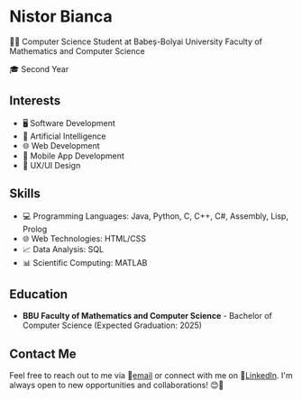 # Nistor Bianca

👩‍💻 Computer Science Student at Babeș-Bolyai University Faculty of Mathematics and Computer Science

🎓 Second Year

## Interests

- 🖥️ Software Development
- 🤖 Artificial Intelligence
- 🌐 Web Development
- 📱 Mobile App Development
- 🎨 UX/UI Design

## Skills

- 💻 Programming Languages: Java, Python, C, C++, C#, Assembly, Lisp, Prolog
- 🌐 Web Technologies: HTML/CSS
- 📈 Data Analysis: SQL
- 📊 Scientific Computing: MATLAB

## Education

- **BBU Faculty of Mathematics and Computer Science** - Bachelor of Computer Science (Expected Graduation: 2025)

## Contact Me

Feel free to reach out to me via 📧[email](mailto:bianca.nistor55@gmail.com) or connect with me on 🔗[LinkedIn](https://www.linkedin.com/in/bianca-nistor-812b20226/). I'm always open to new opportunities and collaborations! 😊🚀
